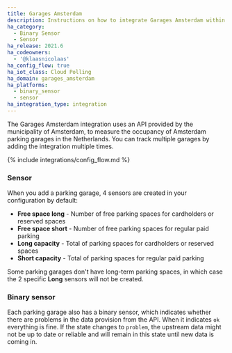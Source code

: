 ```yaml
---
title: Garages Amsterdam
description: Instructions on how to integrate Garages Amsterdam within Home Assistant.
ha_category:
  - Binary Sensor
  - Sensor
ha_release: 2021.6
ha_codeowners:
  - '@klaasnicolaas'
ha_config_flow: true
ha_iot_class: Cloud Polling
ha_domain: garages_amsterdam
ha_platforms:
  - binary_sensor
  - sensor
ha_integration_type: integration
---
```


The Garages Amsterdam integration uses an API provided by the municipality of Amsterdam, to measure the occupancy of Amsterdam parking garages in the Netherlands. You can track multiple garages by adding the integration multiple times.

{% include integrations/config_flow.md %}

### Sensor

When you add a parking garage, 4 sensors are created in your configuration by default:

- **Free space long** - Number of free parking spaces for cardholders or reserved spaces
- **Free space short** - Number of free parking spaces for regular paid parking
- **Long capacity** - Total of parking spaces for cardholders or reserved spaces
- **Short capacity** - Total of parking spaces for regular paid parking

<div class='note warning'>

  Some parking garages don't have long-term parking spaces, in which case the 2 specific **Long** sensors will not be created.

</div>

### Binary sensor

Each parking garage also has a binary sensor, which indicates whether there are problems in the data provision from the API. When it indicates `ok` everything is fine. If the state changes to `problem`, the upstream data might not be up to date or reliable and will remain in this state until new data is coming in.
